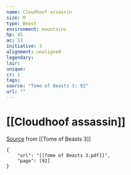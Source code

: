 ```yaml
---
name: Cloudhoof assassin
size: M
type: Beast
environment: mountains
hp: 45
ac: 13
initiative: 3
alignment: unaligned
legendary: 
lair: 
unique: 
cr: 1
tags: 
source: "Tome of Beasts 3: 92"
url: ""
---
```

# [[Cloudhoof assassin]]

[Source](zotero://open-pdf/library/items/BLGR9HVR?page=92) from [[Tome of Beasts 3]]

```pdf
{
	"url": "[[Tome of Beasts 3.pdf]]",
	"page": [92]
}
```

